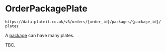 # OrderPackagePlate

`https://data.plateit.co.uk/v3/orders/{order_id}/packages/{package_id}/plates`

A [package](/objects/order-package.md) can have many plates.

TBC.